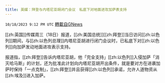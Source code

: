 ```yaml
---
title: 英媒：拜登与内塔尼亚胡闭门会议　私底下对地面进攻加萨表支持
---
```

`10/18/2023 9:12 PM UTC` [轉載自GNews](https://gnews.org/articles/1851839)

[[zh:英国]]传媒周三（18日）报道，[[zh:美国总统]][[zh:拜登]]当日访问[[zh:以色列]]期间，与[[zh:以色列总理]]内塔尼亚胡进行闭门会议时，已私底下对[[zh:以色列]]向加萨发动地面进攻表示支持。

报道指，[[zh:拜登]]告诉内塔尼亚胡，他「完全支持」[[zh:以色列]]入侵加萨「消灭哈马斯」的计划，还为批准此计划向内塔尼亚胡开出条件，就是要对方在进袭加萨时保持「一点克制」，[[zh:拜登]]并且获得[[zh:以色列]]承诺，允许人道物资从[[zh:埃及]]进入加萨。
